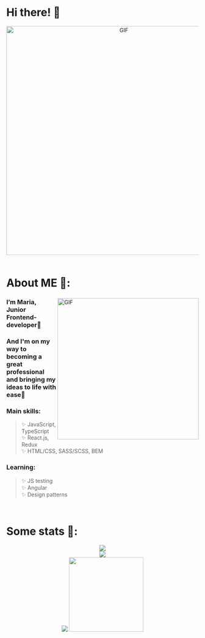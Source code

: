 # Hi there! 👋

<div align="center">
  <img width="600" alt="GIF" align="center" src="https://media.giphy.com/media/sr8jYZVVsCmxddga8w/giphy.gif">
</div>
<br>

# About ME 💬:
<div>
  <img width="370" alt="GIF" align="right" src="https://media.giphy.com/media/JIX9t2j0ZTN9S/giphy.gif">
  
  ### I’m Maria, Junior Frontend-developer🌱
  ### And I'm on my way to becoming a great professional and bringing my ideas to life with ease🌸

  ### **Main skills**:
  >✨ JavaScript, TypeScript<br>
  ✨ React.js, Redux<br>
  ✨ HTML/CSS, SASS/SCSS, BEM

  ### **Learning**:
  >✨ JS testing<br>
  ✨ Angular<br>
  ✨ Design patterns
</div>
<br>

# Some stats 📌:
<div align="center">
  <img src="https://github-readme-stats.vercel.app/api/top-langs/?username=rariramz&langs_count=6&layout=compact&count_private=true&include_all_commits=true&card_width=400&show_icons=true&line_height=21&hide_border=true&theme=merko"><br>
  <img src="https://github-readme-stats.vercel.app/api/wakatime?username=rariramz&theme=merko&hide_title=false&show_icons=true&card_width=500&hide_border=true&v=2"><br>
  <img src="https://github-readme-streak-stats.herokuapp.com?user=rariramz&theme=jolly&hide_border=true">
  <img aligh="top" height="195" src="https://media.giphy.com/media/IYP9Xr6EX4xRnG1HRW/giphy.gif">
</div>
<br>

<!--
**Rariramz/rariramz** is a ✨ _special_ ✨ repository because its `README.md` (this file) appears on your GitHub profile.

Here are some ideas to get you started:

- 🔭 I’m currently working on ...
- 🌱 I’m currently learning ...
- 👯 I’m looking to collaborate on ...
- 🤔 I’m looking for help with ...
- 💬 Ask me about ...
- 📫 How to reach me: ...
- 😄 Pronouns: ...
- ⚡ Fun fact: ...
-->
